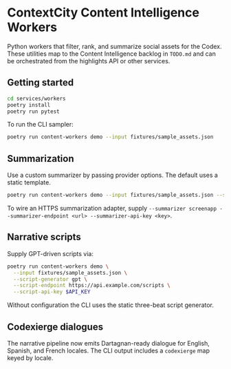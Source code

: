 # ContextCity Content Intelligence Workers

Python workers that filter, rank, and summarize social assets for the Codex. These utilities map to the Content Intelligence backlog in `TODO.md` and can be orchestrated from the highlights API or other services.

## Getting started

```bash
cd services/workers
poetry install
poetry run pytest
```

To run the CLI sampler:

```bash
poetry run content-workers demo --input fixtures/sample_assets.json
```

## Summarization

Use a custom summarizer by passing provider options. The default uses a static template.

```bash
poetry run content-workers demo --input fixtures/sample_assets.json --summarizer static
```

To wire an HTTPS summarization adapter, supply `--summarizer screenapp --summarizer-endpoint <url> --summarizer-api-key <key>`.

## Narrative scripts

Supply GPT-driven scripts via:

```bash
poetry run content-workers demo \
  --input fixtures/sample_assets.json \
  --script-generator gpt \
  --script-endpoint https://api.example.com/scripts \
  --script-api-key $API_KEY
```

Without configuration the CLI uses the static three-beat script generator.

## Codexierge dialogues

The narrative pipeline now emits Dartagnan-ready dialogue for English, Spanish, and French locales. The CLI output includes a `codexierge` map keyed by locale.
